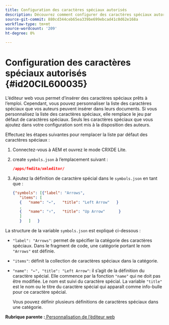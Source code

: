 ```yaml
---
title: Configuration des caractères spéciaux autorisés
description: Découvrez comment configurer des caractères spéciaux autorisés
source-git-commit: 880cd344ceb65ea339be699ebcad41c0d62e168a
workflow-type: tm+mt
source-wordcount: '209'
ht-degree: 0%

---
```


# Configuration des caractères spéciaux autorisés {#id20CIL600035}

L’éditeur web vous permet d’insérer des caractères spéciaux prêts à l’emploi. Cependant, vous pouvez personnaliser la liste des caractères spéciaux que vos auteurs peuvent insérer dans leurs documents. Si vous personnalisez la liste des caractères spéciaux, elle remplace le jeu par défaut de caractères spéciaux. Seuls les caractères spéciaux que vous ajoutez dans votre configuration sont mis à la disposition des auteurs.

Effectuez les étapes suivantes pour remplacer la liste par défaut des caractères spéciaux :

1. Connectez-vous à AEM et ouvrez le mode CRXDE Lite.

1. create `symbols.json` à l’emplacement suivant :

   ```json
   /apps/fmdita/xmleditor/
   ```

1. Ajoutez la définition de caractère spécial dans le `symbols.json` en tant que :

   ```json
   {"symbols": [{"label": "Arrows",
      "items": [
      {   "name": "←",   "title": "Left Arrow"   } 
      ,   
      {   "name": "↑",   "title": "Up Arrow"      } 
      ]   
      }   ]   }
   ```


La structure de la variable `symbols.json` est expliqué ci-dessous :

- `"label": "Arrows"`: permet de spécifier la catégorie des caractères spéciaux. Dans le fragment de code, une catégorie portant le nom `"Arrows"` est définie.
- `"items"`: définit la collection de caractères spéciaux dans la catégorie.
- `"name": "←", "title": "Left Arrow"`: il s’agit de la définition du caractère spécial. Elle commence par la fonction `"name"` qui ne doit pas être modifiée. Le nom est suivi du caractère spécial. La variable `"title"` est le nom ou le titre du caractère spécial qui apparaît comme info-bulle pour ce caractère spécial.

  Vous pouvez définir plusieurs définitions de caractères spéciaux dans une catégorie.


**Rubrique parente :**[ Personnalisation de l’éditeur web](conf-web-editor.md)
